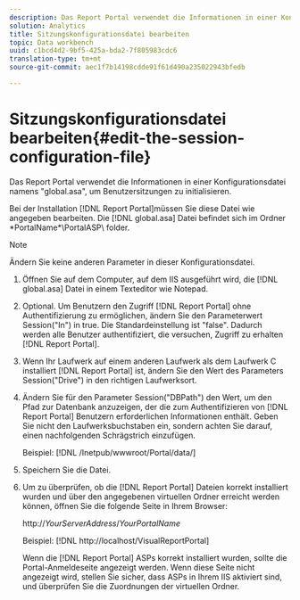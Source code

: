 ```yaml
---
description: Das Report Portal verwendet die Informationen in einer Konfigurationsdatei namens "global.asa", um Benutzersitzungen zu initialisieren.
solution: Analytics
title: Sitzungskonfigurationsdatei bearbeiten
topic: Data workbench
uuid: c1bcd4d2-9bf5-425a-bda2-7f805983cdc6
translation-type: tm+mt
source-git-commit: aec1f7b14198cdde91f61d490a235022943bfedb

---
```



# Sitzungskonfigurationsdatei bearbeiten{#edit-the-session-configuration-file}

Das Report Portal verwendet die Informationen in einer Konfigurationsdatei namens &quot;global.asa&quot;, um Benutzersitzungen zu initialisieren.

Bei der Installation [!DNL Report Portal]müssen Sie diese Datei wie angegeben bearbeiten. Die [!DNL global.asa] Datei befindet sich im Ordner \*PortalName*\PortalASP\ folder.

>[!NOTE]
>
>Ändern Sie keine anderen Parameter in dieser Konfigurationsdatei.

1. Öffnen Sie auf dem Computer, auf dem IIS ausgeführt wird, die [!DNL global.asa] Datei in einem Texteditor wie Notepad.
1. Optional. Um Benutzern den Zugriff [!DNL Report Portal] ohne Authentifizierung zu ermöglichen, ändern Sie den Parameterwert Session(&quot;In&quot;) in true. Die Standardeinstellung ist &quot;false&quot;. Dadurch werden alle Benutzer authentifiziert, die versuchen, Zugriff zu erhalten [!DNL Report Portal].
1. Wenn Ihr Laufwerk auf einem anderen Laufwerk als dem Laufwerk C installiert [!DNL Report Portal] ist, ändern Sie den Wert des Parameters Session(&quot;Drive&quot;) in den richtigen Laufwerksort.
1. Ändern Sie für den Parameter Session(&quot;DBPath&quot;) den Wert, um den Pfad zur Datenbank anzuzeigen, der die zum Authentifizieren von [!DNL Report Portal] Benutzern erforderlichen Informationen enthält. Geben Sie nicht den Laufwerksbuchstaben ein, sondern achten Sie darauf, einen nachfolgenden Schrägstrich einzufügen.

   Beispiel: [!DNL /Inetpub/wwwroot/Portal/data/]

1. Speichern Sie die Datei.
1. Um zu überprüfen, ob die [!DNL Report Portal] Dateien korrekt installiert wurden und über den angegebenen virtuellen Ordner erreicht werden können, öffnen Sie die folgende Seite in Ihrem Browser:

   http://*YourServerAddress*/*YourPortalName*

   Beispiel: [!DNL http://localhost/VisualReportPortal]

   Wenn die [!DNL Report Portal] ASPs korrekt installiert wurden, sollte die Portal-Anmeldeseite angezeigt werden. Wenn diese Seite nicht angezeigt wird, stellen Sie sicher, dass ASPs in Ihrem IIS aktiviert sind, und überprüfen Sie die Zuordnungen der virtuellen Ordner.

